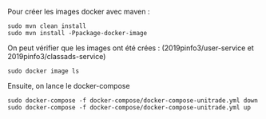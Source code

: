 
Pour créer les images docker avec maven :

```
sudo mvn clean install
sudo mvn install -Ppackage-docker-image
```

On peut vérifier que les images ont été crées : (2019pinfo3/user-service et 2019pinfo3/classads-service)

```
sudo docker image ls  
```

Ensuite, on lance le docker-compose

```
sudo docker-compose -f docker-compose/docker-compose-unitrade.yml down
sudo docker-compose -f docker-compose/docker-compose-unitrade.yml up

```
